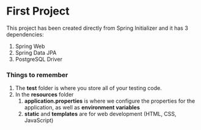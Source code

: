 # First Project
This project has been created directly from Spring Initializer
and it has 3 dependencies:
1. Spring Web
2. Spring Data JPA
3. PostgreSQL Driver

### Things to remember
1. The __test__ folder is where you store all of your testing code.
2. In the __resources__ folder
   1. __application.properties__ is where we configure the properties for the application, as well as __environment variables__
   2. __static__ and __templates__ are for web development (HTML, CSS, JavaScript)
